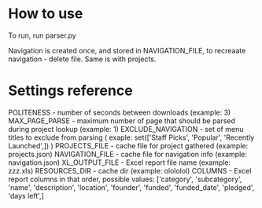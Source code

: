 # How to use

To run, run parser.py

Navigation is created once, and stored in NAVIGATION_FILE, to recreaate navigation - delete file. Same is with projects.

# Settings reference

POLITENESS - number of seconds between downloads (example: 3)
MAX_PAGE_PARSE - maximum number of page that should be parsed during project lookup (example: 1)
EXCLUDE_NAVIGATION - set of menu titles to exclude from parsing ( exaple: set(['Staff Picks', 'Popular', 'Recently Launched',]) )
PROJECTS_FILE - cache file for project gathered (example: projects.json)
NAVIGATION_FILE - cache file for navigation info (example: navigation.json)
XL_OUTPUT_FILE - Excel report file name (example: zzz.xls)
RESOURCES_DIR - cache dir (example: olololol)
COLUMNS - Excel report columns in that order, possible values:
                    ['category', 'subcategory', 'name', 'description', 'location', 'founder',
                    'funded', 'funded_date', 'pledged', 'days left',]
